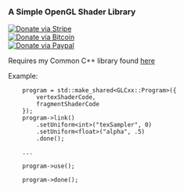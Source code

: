 ### A Simple OpenGL Shader Library

[![Donate via Stripe](https://img.shields.io/badge/Donate-Stripe-green.svg)](https://buy.stripe.com/00gbJZ0OdcNs9zi288)<br>
[![Donate via Bitcoin](https://img.shields.io/badge/Donate-Bitcoin-green.svg)](bitcoin:37fsp7qQKU8XoHZGRQvVzQVP8FrEJ73cSJ)<br>
[![Donate via Paypal](https://img.shields.io/badge/Donate-Paypal-green.svg)](https://buy.stripe.com/00gbJZ0OdcNs9zi288)

Requires my Common C++ library found [here](https://github.com/thenumbernine/Common)

Example:

```
	program = std::make_shared<GLCxx::Program>({
		vertexShaderCode,
		fragmentShaderCode
	});
	program->link()
		.setUniform<int>("texSampler", 0)
		.setUniform<float>("alpha", .5)
		.done();

	...

	program->use();

	program->done();
```
